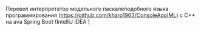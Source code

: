 Перевел интерпретатор модельного паскалеподобного языка программирования (https://github.com/kharo1963/ConsoleAppIML) с С++ на ava Spring Boot (IntelliJ IDEA ) 
